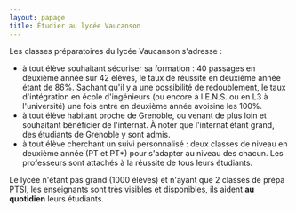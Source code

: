 ```yaml
---
layout: papage
title: Étudier au lycée Vaucanson
---
```


Les classes préparatoires du lycée Vaucanson s'adresse&nbsp;:

- à tout élève souhaitant sécuriser sa formation&nbsp;: 40&nbsp;passages en deuxième année sur&nbsp;42 élèves, le taux de réussite en deuxième année étant de&nbsp;86%. Sachant qu'il y a une possibilité de redoublement, le taux d'intégration en école d'ingénieurs (ou encore à l'E.N.S. ou en L3 à l'université) une fois entré en deuxième année avoisine les&nbsp;100%.
- à tout élève habitant proche de Grenoble, ou venant de plus loin et souhaitant bénéficier de l'internat. À noter que l'internat étant grand, des étudiants de Grenoble y sont admis.
- à tout élève cherchant un suivi personnalisé&nbsp;: deux classes de niveau en deuxième année (PT et PT*) pour s'adapter au niveau des chacun. Les professeurs sont attachés à la réussite de tous leurs étudiants.

Le lycée n'étant pas grand (1000 élèves) et n'ayant que 2 classes de prépa PTSI, les enseignants sont très visibles et disponibles, ils aident **au quotidien** leurs étudiants.

